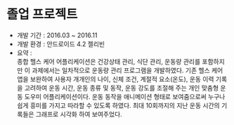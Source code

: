 #  졸업 프로젝트

* 개발 기간 : 2016.03 ~ 2016.11
* 개발 환경 : 안드로이드 4.2 젤리빈
* 요약 :        
종합 헬스 케어 어플리케이션은 건강상태 관리, 식단 관리, 운동량 관리를 포함하지만 이 과제에서는 일차적으로 운동량 관리 프로그램을 개발하였다. 기존 헬스 케어 앱을 보완하여 사용자 개개인의 나이, 신체 조건, 계절적 요소(온도), 운동 이력 기록을  고려하여 운동 시간, 운동 종류 및 동작, 운동 강도를 조절해 주는 개인 맞춤형 운동 도우미 어플리케이션이다. 운동 동작을 애니메이션 형태로 보여줌으로써 누구나 쉽게 흥미를 가지고 따라할 수 있도록 하였다. 최대 10회까지의 지난 운동 시간의 기록들은 그래프로 시각화 하여 보여주었다.
